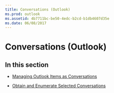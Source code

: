 ```yaml
---
title: Conversations (Outlook)
ms.prod: outlook
ms.assetid: 4b7711bc-be50-4edc-b2cd-b1db4607d35e
ms.date: 06/08/2017
---
```



# Conversations (Outlook)

## In this section


-  [Managing Outlook Items as Conversations](managing-outlook-items-as-conversations.md)
    
-  [Obtain and Enumerate Selected Conversations](obtain-and-enumerate-selected-conversations.md)
    

